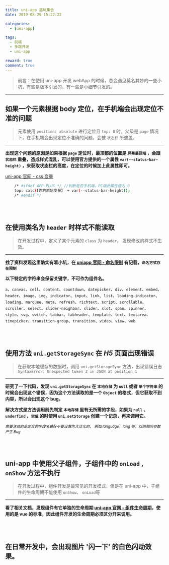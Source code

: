 ```yaml
---
title: uni-app 遇坑集合
date: 2019-08-29 15:22:22

categories:
  - [uni-app]

tags:
  - 前端
  - 多端开发
  - uni-app

reward: true
comment: true
---
```


> 前言：在使用 uni-app 开发 webApp 的时候，总会遇见莫名其妙的一些小坑，有些是版本引发的，有一些是小细节引发的。

<!-- more -->

---

## 如果一个元素根据 body 定位，在手机端会出现定位不准的问题

> 元素使用 `position: absolute` 进行定位且 `top: 0` 时，父级是 `page` 情况下，在手机端会出现定位不准确的问题，会被 `状态栏` 所遮盖。

---

**出现这个问题的原因是如果根据 `page` 定位时，最顶部的位置是 `屏幕最顶端` ，会跟 `状态栏` 重叠，造成样式混乱，可以使用官方提供的一个属性 `var(--status-bar-height)` ，来获取状态栏的高度，在定位的时候加上此属性即可。**

[uni-app 官网 - css 变量](https://uniapp.dcloud.net.cn/tutorial/syntax-css.html#css-%E5%8F%98%E9%87%8F)

```bash
	/* #ifdef APP-PLUS */ //判断是否手机端，PC端此属性值为 0
	top: calc(【你的原始变量】 + var(--status-bar-height));
	/* #endif */
```

<br /><br />

## 在使用类名为 `header` 时样式不能读取

> 在开发过程中，定义了某个元素的 `class` 为 `header`， 发现修改的样式不生效。

---

**找了资料发现这里确实有着小坑，在 [uniapp 官网 - 命名限制](https://uniapp.dcloud.net.cn/tutorial/vue-components.html#%E5%91%BD%E5%90%8D%E9%99%90%E5%88%B6) 有记载，`命名方式存在限制`**

**以下特定的字符串会保留关键字，不可作为组件名。**

`a`、`canvas`、`cell`、`content`、`countdown`、`datepicker`、`div`、`element`、`embed`、`header`、`image`、`img`、`indicator`、`input`、`link`、`list`、`loading-indicator`、`loading`、`marquee`、`meta`、`refresh`、`richtext`、`script`、`scrollable`、`scroller`、`select`、`slider-neighbor`、`slider`、`slot`、`span`、`spinner`、`style`、`svg`、`switch`、`tabbar`、`tabheader`、`template`、`text`、`textarea`、`timepicker`、`transition-group`、`transition`、`video`、`view`、`web`

<br /><br />

## 使用方法 `uni.getStorageSync` 在 **_H5_** 页面出现错误

> 在获取本地缓存的数据时，调用 `uni.getStorageSync` 方法，出现错误日志 `SyntaxError: Unexpected token Z in JSON at position 1`

---

**研究了一下代码，发现 `uni.getStorageSync` 在 `本地存储` 为 `null` 或者 `单个字符串` 的时候会出现这个错误，因为这个方法读取的是一个 `Object` 的格式，但它获取不到内容，所以会出现这个 bug。**

**解决方式是方法调用前先判定 `本地存储` 里有无所需的字段，如果为 `null` 、`underfind` 、`空值` 的时使用 `uni.setStorage` 创建一个记录，再来调用它。**

<small>_需要注意的是定义的字段名最好不要设置为大众化的， 例如 language，lang 等，以防相同参数产生 Bug_</small>

<br /><br />

## uni-app 中使用父子组件，子组件中的 `onLoad` , `onShow` 方法不执行

> 在开发过程中，组件开发是最常见的开发模式，但是在 uni-app 中，子组件的生命周期不能使用 `onShow`、 `onLoad`等

---

**看了相关文档，发现组件有它单独的生命周期 [uni-app 官网 - 组件生命周期](https://uniapp.dcloud.net.cn/tutorial/page.html#componentlifecycle)，使用的是 vue 的标准，因此组件开发的生命周期必须区分开来调用。**

<br /><br />

## 在日常开发中，会出现图片 '闪一下' 的白色闪动效果。
